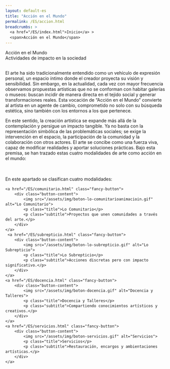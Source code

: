 ```yaml
---
layout: default-es
title: "Acción en el Mundo"
permalink: /ES/accion.html
breadcrumbs: >
  <a href="/ES/index.html">Inicio</a> >
  <span>Acción en el Mundo</span>
---
```



  <!-- Título principal -->
  <div class="titulo">Acción en el Mundo</div>
  <div class="subtitulo">Actividades de impacto en la sociedad</div>

  <!-- Párrafo 1 -->
 <p class="parrafo" style="margin-top:6%;">
    El arte ha sido tradicionalmente entendido como un vehículo de expresión personal, un espacio íntimo donde el creador proyecta su visión y sensibilidad. Sin embargo, en la actualidad, cada vez con mayor frecuencia observamos propuestas artísticas que no se conforman con habitar galerías o museos: buscan incidir de manera directa en el tejido social y generar transformaciones reales. Esta vocación de “Acción en el Mundo” convierte al artista en un agente de cambio, comprometido no solo con su búsqueda estética, sino también con los entornos a los que pertenece.
  </p>

  <!-- Párrafo 2 -->
 <p class="parrafo">
    En este sentido, la creación artística se expande más allá de la contemplación y persigue un impacto tangible. Ya no basta con la representación simbólica de las problemáticas sociales; se exige la intervención en el espacio, la participación de la comunidad y la colaboración con otros actores. El arte se concibe como una fuerza viva, capaz de modificar realidades y aportar soluciones prácticas. Bajo esta premisa, se han trazado estas cuatro modalidades de arte como acción en el mundo:
</p>

<br>
<br>

<!-- Subtítulo (o texto destacado) que introduce las cuatro modalidades -->
<div class="subtitulo">En este apartado se clasifican cuatro modalidades:</div>
<div class="button-container">
   
    <a href="/ES/comunitario.html" class="fancy-button">
        <div class="button-content">
            <img src="/assets/img/boton-lo-comunitarioanimacioin.gif" alt="Lo Comunitario">
            <p class="title">Lo Comunitario</p>
            <p class="subtitle">Proyectos que unen comunidades a través del arte.</p>
        </div>
    </a>
     <a href="/ES/subrepticio.html" class="fancy-button">
        <div class="button-content">
            <img src="/assets/img/boton-lo-subrepticio.gif" alt="Lo Subrepticio">
            <p class="title">Lo Subrepticio</p>
            <p class="subtitle">Acciones discretas pero con impacto significativo.</p>
        </div>
    </a>
    <a href="/ES/docencia.html" class="fancy-button">
        <div class="button-content">
            <img src="/assets/img/boton-docencia.gif" alt="Docencia y Talleres">
            <p class="title">Docencia y Talleres</p>
            <p class="subtitle">Compartiendo conocimientos artísticos y creativos.</p>
        </div>
    </a>
    <a href="/ES/servicios.html" class="fancy-button">
        <div class="button-content">
            <img src="/assets/img/boton-servicios.gif" alt="Servicios">
            <p class="title">Servicios</p>
            <p class="subtitle">Restauración, encargos y ambientaciones artísticas.</p>
        </div>
    </a>
</div>
<br>
